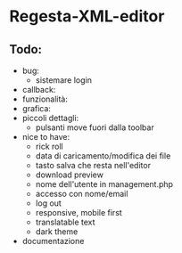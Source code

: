 # Regesta-XML-editor

## Todo:

- bug:
  - sistemare login
- callback:
- funzionalità:
- grafica:
- piccoli dettagli:
  - pulsanti move fuori dalla toolbar
- nice to have:
  - rick roll
  - data di caricamento/modifica dei file
  - tasto salva che resta nell'editor
  - download preview
  - nome dell'utente in management.php
  - accesso con nome/email
  - log out
  - responsive, mobile first
  - translatable text
  - dark theme
- documentazione
